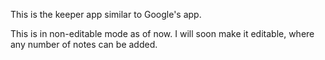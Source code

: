 This is the keeper app similar to Google's app.

This is in non-editable mode as of now.
I will soon make it editable, where any number of notes can be added.
